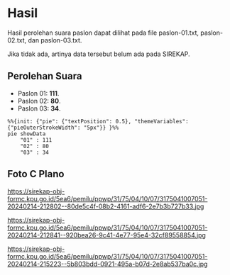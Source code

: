 # Hasil

Hasil perolehan suara paslon dapat dilihat pada file paslon-01.txt, paslon-02.txt, dan paslon-03.txt.

Jika tidak ada, artinya data tersebut belum ada pada SIREKAP.

## Perolehan Suara

 * Paslon 01: **111**.
 * Paslon 02: **80**.
 * Paslon 03: **34**.

```mermaid
%%{init: {"pie": {"textPosition": 0.5}, "themeVariables": {"pieOuterStrokeWidth": "5px"}} }%%
pie showData
    "01" : 111
    "02" : 80
    "03" : 34
```
## Foto C Plano

https://sirekap-obj-formc.kpu.go.id/5ea6/pemilu/ppwp/31/75/04/10/07/3175041007051-20240214-212802--80de5c4f-08b2-4161-adf6-2e7b3b727b33.jpg

https://sirekap-obj-formc.kpu.go.id/5ea6/pemilu/ppwp/31/75/04/10/07/3175041007051-20240214-212841--920bea26-9c41-4e77-95e4-32cf89558854.jpg

https://sirekap-obj-formc.kpu.go.id/5ea6/pemilu/ppwp/31/75/04/10/07/3175041007051-20240214-215223--5b803bdd-0921-495a-b07d-2e8ab537ba0c.jpg
